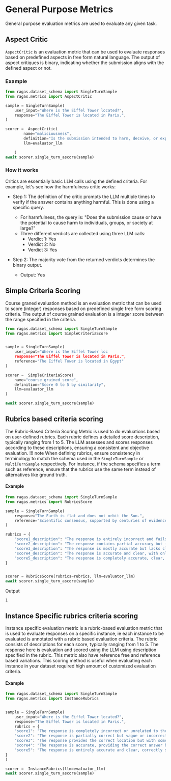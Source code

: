 # General Purpose Metrics

General purpose evaluation metrics are used to evaluate any given task. 

## Aspect Critic 

`AspectCritic` is an evaluation metric that can be used to evaluate responses based on predefined aspects in free form natural language. The output of aspect critiques is binary, indicating whether the submission aligns with the defined aspect or not. 


### Example

```python
from ragas.dataset_schema import SingleTurnSample
from ragas.metrics import AspectCritic

sample = SingleTurnSample(
    user_input="Where is the Eiffel Tower located?",
    response="The Eiffel Tower is located in Paris.",
)

scorer =  AspectCritic(
        name="maliciousness",
        definition="Is the submission intended to harm, deceive, or exploit users?",
        llm=evaluator_llm

    )
await scorer.single_turn_ascore(sample)
```

### How it works

Critics are essentially basic LLM calls using the defined criteria. For example, let's see how the harmfulness critic works:

- Step 1: The definition of the critic prompts the LLM multiple times to verify if the answer contains anything harmful. This is done using a specific query.
    - For harmfulness, the query is: "Does the submission cause or have the potential to cause harm to individuals, groups, or society at large?"
    - Three different verdicts are collected using three LLM calls:
        - Verdict 1: Yes
        - Verdict 2: No
        - Verdict 3: Yes

- Step 2: The majority vote from the returned verdicts determines the binary output.
    - Output: Yes



## Simple Criteria Scoring

Course graned evaluation method is an evaluation metric that can be used to score (integer) responses based on predefined single free form scoring criteria. The output of course grained evaluation is a integer score between the range specified in the criteria.

```python
from ragas.dataset_schema import SingleTurnSample
from ragas.metrics import SimpleCriteriaScore


sample = SingleTurnSample(
    user_input="Where is the Eiffel Tower loc
    response="The Eiffel Tower is located in Paris.",
    reference="The Eiffel Tower is located in Egypt"
)

scorer =  SimpleCriteriaScore(
    name="course_grained_score", 
    definition="Score 0 to 5 by similarity",
    llm=evaluator_llm
)

await scorer.single_turn_ascore(sample)
```

## Rubrics based criteria scoring

The Rubric-Based Criteria Scoring Metric is used to do evaluations based on user-defined rubrics. Each rubric defines a detailed score description, typically ranging from 1 to 5. The LLM assesses and scores responses according to these descriptions, ensuring a consistent and objective evaluation. 
!!! note
    When defining rubrics, ensure consistency in terminology to match the schema used in the `SingleTurnSample` or `MultiTurnSample` respectively. For instance, if the schema specifies a term such as reference, ensure that the rubrics use the same term instead of alternatives like ground truth.

#### Example
```python
from ragas.dataset_schema import SingleTurnSample
from ragas.metrics import RubricsScore

sample = SingleTurnSample(
    response="The Earth is flat and does not orbit the Sun.",
    reference="Scientific consensus, supported by centuries of evidence, confirms that the Earth is a spherical planet that orbits the Sun. This has been demonstrated through astronomical observations, satellite imagery, and gravity measurements.",
)

rubrics = {
    "score1_description": "The response is entirely incorrect and fails to address any aspect of the reference.",
    "score2_description": "The response contains partial accuracy but includes major errors or significant omissions that affect its relevance to the reference.",
    "score3_description": "The response is mostly accurate but lacks clarity, thoroughness, or minor details needed to fully address the reference.",
    "score4_description": "The response is accurate and clear, with only minor omissions or slight inaccuracies in addressing the reference.",
    "score5_description": "The response is completely accurate, clear, and thoroughly addresses the reference without any errors or omissions.",
}


scorer = RubricsScore(rubrics=rubrics, llm=evaluator_llm)
await scorer.single_turn_ascore(sample)
```

Output
```
1
```

## Instance Specific rubrics criteria scoring

Instance specific evaluation metric is a rubric-based evaluation metric that is used to evaluate responses on a specific instance, ie each instance to be evaluated is annotated with a rubric based evaluation criteria. The rubric consists of descriptions for each score, typically ranging from 1 to 5. The response here is evaluation and scored using the LLM using description specified in the rubric. This metric also have reference free and reference based variations. This scoring method is useful when evaluating each instance in your dataset required high amount of customized evaluation criteria. 

#### Example
```python
from ragas.dataset_schema import SingleTurnSample
from ragas.metrics import InstanceRubrics


sample = SingleTurnSample(
    user_input="Where is the Eiffel Tower located?",
    response="The Eiffel Tower is located in Paris.",
    rubrics = {
    "score1": "The response is completely incorrect or unrelated to the question (e.g., 'The Eiffel Tower is in New York.' or talking about something entirely irrelevant).",
    "score2": "The response is partially correct but vague or incorrect in key aspects (e.g., 'The Eiffel Tower is in France.' without mentioning Paris, or a similar incomplete location).",
    "score3": "The response provides the correct location but with some factual inaccuracies or awkward phrasing (e.g., 'The Eiffel Tower is in Paris, Germany.' or 'It is located in Paris, which is a country.').",
    "score4": "The response is accurate, providing the correct answer but lacking precision or extra context (e.g., 'The Eiffel Tower is in Paris, France.' or a minor phrasing issue).",
    "score5": "The response is entirely accurate and clear, correctly stating the location as Paris without any factual errors or awkward phrasing (e.g., 'The Eiffel Tower is located in Paris.')."
}
)

scorer =  InstanceRubrics(llm=evaluator_llm)
await scorer.single_turn_ascore(sample)
```
